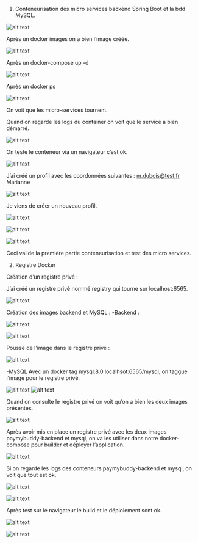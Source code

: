 1. Conteneurisation des micro services backend Spring Boot et la bdd MySQL.

![alt text](image.png)

Après un docker images on a bien l’image créée.

![alt text](image-1.png)

Après un docker-compose up -d

![alt text](image-2.png)

Après un docker ps

![alt text](image-3.png)


On voit que les micro-services tournent.

Quand on regarde les logs du container on voit que le service a bien démarré.

![alt text](image-4.png)

On teste le conteneur via un navigateur c’est ok.

![alt text](image-5.png)

J’ai créé un profil avec les coordonnées suivantes :
m.dubois@test.fr
Marianne

![alt text](image-6.png)

Je viens de créer un nouveau profil.

![alt text](image-7.png)

![alt text](image-8.png)

![alt text](image-9.png)

Ceci valide la première partie conteneurisation et test des micro services.

2. Registre Docker

Création d’un registre privé :

J’ai créé un registre privé nommé registry qui tourne sur localhost:6565.

![alt text](image-10.png)

Création des images backend et MySQL :
-Backend :

![alt text](image-11.png)

![alt text](image-12.png)

Pousse de l’image dans le registre privé :

![alt text](image-13.png)

-MySQL
Avec un docker tag mysql:8.0 localhsot:6565/mysql, on taggue l’image pour le registre privé.

![alt text](image-14.png)
![alt text](image-15.png)

Quand on consulte le registre privé on voit qu’on a bien les deux images présentes.

![alt text](image-16.png)

Après avoir mis en place un registre privé avec les deux images paymybuddy-backend et mysql, on va les utiliser dans notre docker-compose pour builder et déployer l’application.

![alt text](image-17.png)

Si on regarde les logs des conteneurs paymybuddy-backend et mysql, on voit que tout est ok.

![alt text](image-18.png)

![alt text](image-19.png)

Après test sur le navigateur le build et le déploiement sont ok.

![alt text](image-20.png)

![alt text](image-21.png)
